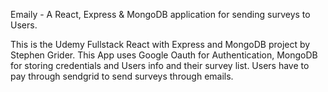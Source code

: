 Emaily - A React, Express & MongoDB application for sending surveys to Users.

This is the Udemy Fullstack React with Express and MongoDB project by Stephen Grider.
This App uses Google Oauth for Authentication, MongoDB for storing credentials and Users info and their survey list. Users have to pay through sendgrid to send surveys through emails.
